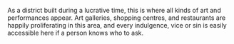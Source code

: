 As a district built during a lucrative time, this is where all kinds of art and performances appear. Art galleries, shopping centres, and restaurants are happily proliferating in this area, and every indulgence, vice or sin is easily accessible here if a person knows who to ask.